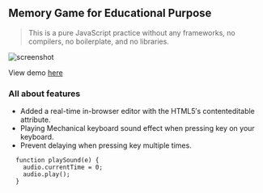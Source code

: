 ## Memory Game for Educational Purpose

> This is a pure JavaScript practice without any frameworks, no compilers, no boilerplate, and no libraries.

![screenshot](https://jaej09.github.io/MemoryGame-VanillaJS/img/screenshot.png)

View demo [here](https://jaej09.github.io/MemoryGame-VanillaJS/index.html)

### All about features
- Added a real-time in-browser editor with the HTML5′s contenteditable attribute.
- Playing Mechanical keyboard sound effect when pressing key on your keyboard.
- Prevent delaying when pressing key multiple times.
```
  function playSound(e) {
    audio.currentTime = 0;
    audio.play();
  }
```
